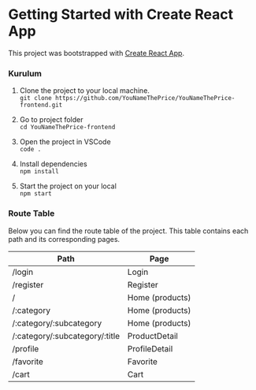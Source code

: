 # Getting Started with Create React App

This project was bootstrapped with [Create React App](https://github.com/facebook/create-react-app).

### Kurulum
1. Clone the project to your local machine. <br>
```git clone https://github.com/YouNameThePrice/YouNameThePrice-frontend.git```

2. Go to project folder <br>
```cd YouNameThePrice-frontend```

3. Open the project in VSCode <br> 
```code .```

4. Install dependencies <br>
```npm install```

5. Start the project on your local <br>
```npm start```
### Route Table

Below you can find the route table of the project. This table contains each path and its corresponding pages.

| Path                  | Page             |
|-----------------------|--------------------|
| /login                | Login              |
| /register             | Register           |
| /                     | Home (products)    |
| /:category            | Home (products)    |
| /:category/:subcategory | Home  (products) |
| /:category/:subcategory/:title | ProductDetail |
| /profile              | ProfileDetail      |
| /favorite             | Favorite           |
| /cart                 | Cart               |